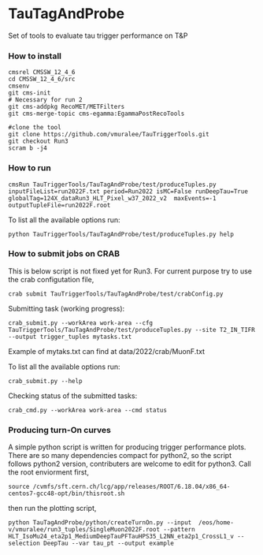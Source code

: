 # TauTagAndProbe
Set of tools to evaluate tau trigger performance on T&amp;P

### How to install

```
cmsrel CMSSW_12_4_6
cd CMSSW_12_4_6/src
cmsenv
git cms-init
# Necessary for run 2 
git cms-addpkg RecoMET/METFilters
git cms-merge-topic cms-egamma:EgammaPostRecoTools

#clone the tool
git clone https://github.com/vmuralee/TauTriggerTools.git
git checkout Run3
scram b -j4
```

### How to run

```
cmsRun TauTriggerTools/TauTagAndProbe/test/produceTuples.py inputFileList=run2022F.txt period=Run2022 isMC=False runDeepTau=True globalTag=124X_dataRun3_HLT_Pixel_w37_2022_v2  maxEvents=-1 outputTupleFile=run2022F.root
```

To list all the available options run:
```
python TauTriggerTools/TauTagAndProbe/test/produceTuples.py help
```

### How to submit jobs on CRAB

This is below script is not fixed yet for Run3. For current purpose try to use the crab configutation file,
``` 
crab submit TauTriggerTools/TauTagAndProbe/test/crabConfig.py 

```
Submitting task (working progress):
```
crab_submit.py --workArea work-area --cfg TauTriggerTools/TauTagAndProbe/test/produceTuples.py --site T2_IN_TIFR --output trigger_tuples mytasks.txt
```
Example of mytaks.txt can find at data/2022/crab/MuonF.txt 

To list all the available options run:
```
crab_submit.py --help
```

Checking status of the submitted tasks:
```
crab_cmd.py --workArea work-area --cmd status
```


### Producing turn-On curves

A simple python script is written for producing trigger performance plots. There are so many dependencies compact for python2, so the script follows python2 version, contributers are welcome to edit for python3. Call the root enviorment first,

```
source /cvmfs/sft.cern.ch/lcg/app/releases/ROOT/6.18.04/x86_64-centos7-gcc48-opt/bin/thisroot.sh
```
then run the plotting script,
```
python TauTagAndProbe/python/createTurnOn.py --input  /eos/home-v/vmuralee/run3_tuples/SingleMuon2022F.root --pattern HLT_IsoMu24_eta2p1_MediumDeepTauPFTauHPS35_L2NN_eta2p1_CrossL1_v --selection DeepTau --var tau_pt --output example
```